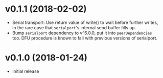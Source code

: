
# v0.1.1 (2018-02-02)

* Serial transport: Use return value of write() to wait before further writes, in the rare case that `serialport`'s internal send buffer fills up.
* Bump `serialport` dependency to v^6.0.0, put it into `peerDependencies` too. DFU procedure is known to fail with previous versions of serialport.

# v0.1.0 (2018-01-24)

* Initial release
